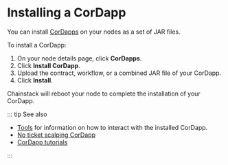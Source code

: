 # Installing a CorDapp

You can install [CorDapps](/blockchains/corda#cordapp) on your nodes as a set of JAR files.

To install a CorDapp:

1. On your node details page, click **CorDapps**.
2. Click **Install CorDapp**.
3. Upload the contract, workflow, or a combined JAR file of your CorDapp.
4. Click **Install**.

Chainstack will reboot your node to complete the installation of your CorDapp.

::: tip See also

* [Tools](/operations/corda/tools) for information on how to interact with the installed CorDapp.
* [No ticket scalping CorDapp](/tutorials/corda/no-ticket-scalping-cordapp)
* [CorDapp tutorials](https://docs.corda.net/tutorials-index.html)

:::
